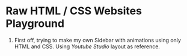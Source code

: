# Raw HTML / CSS Websites Playground

1. First off, trying to make my own Sidebar with animations using only HTML and CSS. Using _Youtube Studio_ layout as reference. 

